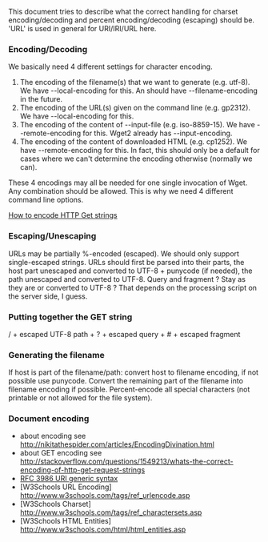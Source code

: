 This document tries to describe what the correct handling for charset encoding/decoding and percent encoding/decoding (escaping) should be. 'URL' is used in general for URI/IRI/URL here.

### Encoding/Decoding
We basically need 4 different settings for character encoding.

1. The encoding of the filename(s) that we want to generate (e.g. utf-8). We have --local-encoding for this. An should have --filename-encoding in the future.
2. The encoding of the URL(s) given on the command line (e.g. gp2312). We have --local-encoding for this.
3. The encoding of the content of --input-file (e.g. iso-8859-15). We have --remote-encoding for this. Wget2 already has --input-encoding.
4. The encoding of the content of downloaded HTML (e.g. cp1252). We have --remote-encoding for this. In fact, this should only be a default for cases where we can't determine the encoding otherwise (normally we can).

These 4 encodings may all be needed for one single invocation of Wget. Any combination should be allowed. This is why we need 4 different command line options.

[How to encode HTTP Get strings](http://stackoverflow.com/questions/1549213/whats-the-correct-encoding-of-http-get-request-strings)

### Escaping/Unescaping
URLs may be partially %-encoded (escaped). We should only support single-escaped strings.
URLs should first be parsed into their parts, the host part unescaped and converted to UTF-8 + punycode (if needed), the path unescaped and converted to UTF-8. Query and fragment ? Stay as they are or converted to UTF-8 ? That depends on the processing script on the server side, I guess.

### Putting together the GET string
/ + escaped UTF-8 path + ? + escaped query + # + escaped fragment

### Generating the filename
If host is part of the filename/path: convert host to filename encoding, if not possible use punycode.
Convert the remaining part of the filename into filename encoding if possible. Percent-encode all special characters (not printable or not allowed for the file system).

### Document encoding
 * about encoding see http://nikitathespider.com/articles/EncodingDivination.html
 * about GET encoding see http://stackoverflow.com/questions/1549213/whats-the-correct-encoding-of-http-get-request-strings
 * [RFC 3986 URI generic syntax](http://www.rfc-base.org/rfc-3986.html)
 * [W3Schools URL Encoding] http://www.w3schools.com/tags/ref_urlencode.asp
 * [W3Schools Charset] http://www.w3schools.com/tags/ref_charactersets.asp
 * [W3Schools HTML Entities] http://www.w3schools.com/html/html_entities.asp
